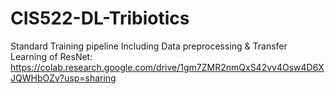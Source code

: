 # CIS522-DL-Tribiotics

Standard Training pipeline
Including Data preprocessing & Transfer Learning of ResNet: 
https://colab.research.google.com/drive/1gm7ZMR2nmQxS42vv4Osw4D6XJQWHbOZv?usp=sharing